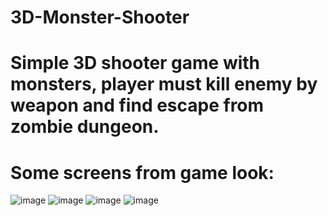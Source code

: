 # 3D-Monster-Shooter
# Simple 3D shooter game with monsters, player must kill enemy by weapon and find escape from zombie dungeon.
# Some screens from game look:
![image](https://user-images.githubusercontent.com/61738820/114417184-a97d2600-9bb1-11eb-8a04-bb3b5a0cb877.png)
![image](https://user-images.githubusercontent.com/61738820/114417530-f5c86600-9bb1-11eb-90a5-d1b557c0ed5a.png)
![image](https://user-images.githubusercontent.com/61738820/114417668-1395cb00-9bb2-11eb-8f87-3f2ca9ebe218.png)
![image](https://user-images.githubusercontent.com/61738820/114418159-8606ab00-9bb2-11eb-9f01-70f75bf04d8f.png)
